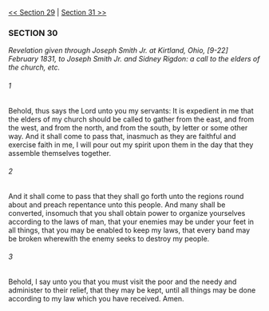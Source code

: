 [<< Section 29](Section%2029.md)  |  [Section 31 >>](Section%2031.md)

### SECTION 30

*Revelation given through Joseph Smith Jr. at Kirtland, Ohio, [9-22] February 1831, to Joseph Smith Jr. and Sidney Rigdon: a call to the elders of the church, etc.*

###### 1
Behold, thus says the Lord unto you my servants: It is expedient in me that the elders of my church should be called to gather from the east, and from the west, and from the north, and from the south, by letter or some other way. And it shall come to pass that, inasmuch as they are faithful and exercise faith in me, I will pour out my spirit upon them in the day that they assemble themselves together.

###### 2
And it shall come to pass that they shall go forth unto the regions round about and preach repentance unto this people. And many shall be converted, insomuch that you shall obtain power to organize yourselves according to the laws of man, that your enemies may be under your feet in all things, that you may be enabled to keep my laws, that every band may be broken wherewith the enemy seeks to destroy my people.

###### 3
Behold, I say unto you that you must visit the poor and the needy and administer to their relief, that they may be kept, until all things may be done according to my law which you have received. Amen.
